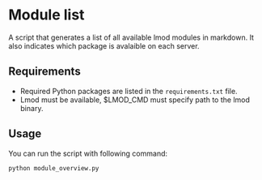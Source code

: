 # Module list
A script that generates a list of all available lmod modules in markdown.
It also indicates which package is avalaible on each server. 

## Requirements
- Required Python packages are listed in the `requirements.txt`  file.
- Lmod must be available, $LMOD_CMD must specify path to the lmod binary.

## Usage
You can run the script with following command:

```shell
python module_overview.py
```